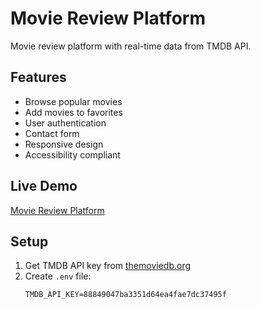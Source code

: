 # Movie Review Platform



Movie review platform with real-time data from TMDB API.

## Features
- Browse popular movies
- Add movies to favorites
- User authentication
- Contact form
- Responsive design
- Accessibility compliant


## Live Demo
[Movie Review Platform](https://683fef1eb6f0a80a510943d7--peaceful-horse-a81965.netlify.app/)



## Setup
1. Get TMDB API key from [themoviedb.org](https://www.themoviedb.org/)
2. Create `.env` file:
   ```env
   TMDB_API_KEY=88849047ba3351d64ea4fae7dc37495f
